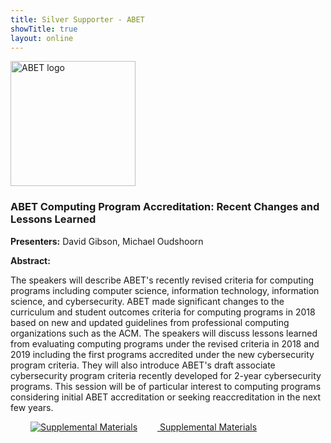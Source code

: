```yaml
---
title: Silver Supporter - ABET
showTitle: true
layout: online
---
```


<a href="https://www.abet.org/">
	<img alt="ABET logo" src="{{url}}/images/supporters/200s/abet-200.png" width="200" />
</a>

### ABET Computing Program Accreditation: Recent Changes and Lessons Learned

**Presenters:** David Gibson, Michael Oudshoorn

**Abstract:**

The speakers will describe ABET's recently revised criteria for computing programs including computer science, information technology, information science, and cybersecurity. ABET made significant changes to the curriculum and student outcomes criteria for computing programs in 2018 based on new and updated guidelines from professional computing organizations such as the ACM. The speakers will discuss lessons learned from evaluating computing programs under the revised criteria in 2018 and 2019 including the first programs accredited under the new cybersecurity program criteria. They will also introduce ABET's draft associate cybersecurity program criteria recently developed for 2-year cybersecurity programs. This session will be of particular interest to computing programs considering initial ABET accreditation or seeking reaccreditation in the next few years.

<div class="row">

<div class="col-md-4">
  <a href="https://drive.google.com/open?id=15IRdHDZm3Nhe92dOo8j91x_TMBjZgq8v">
  <img alt="Supplemental Materials" src="{{url}}/images/icons/PDF_32.png" hspace="32" />
Supplemental Materials</a>
</div> 

</div>

